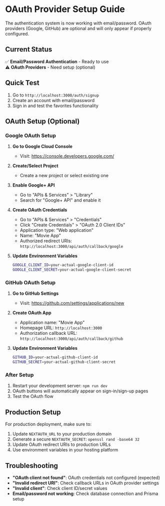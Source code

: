 # OAuth Provider Setup Guide

The authentication system is now working with email/password. OAuth providers (Google, GitHub) are optional and will only appear if properly configured.

## Current Status
✅ **Email/Password Authentication** - Ready to use  
⚠️ **OAuth Providers** - Need setup (optional)

## Quick Test
1. Go to `http://localhost:3000/auth/signup`
2. Create an account with email/password
3. Sign in and test the favorites functionality

## OAuth Setup (Optional)

### Google OAuth Setup

1. **Go to Google Cloud Console**
   - Visit: https://console.developers.google.com/

2. **Create/Select Project**
   - Create a new project or select existing one

3. **Enable Google+ API**
   - Go to "APIs & Services" > "Library"
   - Search for "Google+ API" and enable it

4. **Create OAuth Credentials**
   - Go to "APIs & Services" > "Credentials"
   - Click "Create Credentials" > "OAuth 2.0 Client IDs"
   - Application type: "Web application"
   - Name: "Movie App"
   - Authorized redirect URIs: `http://localhost:3000/api/auth/callback/google`

5. **Update Environment Variables**
   ```bash
   GOOGLE_CLIENT_ID=your-actual-google-client-id
   GOOGLE_CLIENT_SECRET=your-actual-google-client-secret
   ```

### GitHub OAuth Setup

1. **Go to GitHub Settings**
   - Visit: https://github.com/settings/applications/new

2. **Create OAuth App**
   - Application name: "Movie App"
   - Homepage URL: `http://localhost:3000`
   - Authorization callback URL: `http://localhost:3000/api/auth/callback/github`

3. **Update Environment Variables**
   ```bash
   GITHUB_ID=your-actual-github-client-id
   GITHUB_SECRET=your-actual-github-client-secret
   ```

### After Setup
1. Restart your development server: `npm run dev`
2. OAuth buttons will automatically appear on sign-in/sign-up pages
3. Test the OAuth flow

## Production Setup
For production deployment, make sure to:
1. Update `NEXTAUTH_URL` to your production domain
2. Generate a secure `NEXTAUTH_SECRET`: `openssl rand -base64 32`
3. Update OAuth redirect URIs to production URLs
4. Use environment variables in your hosting platform

## Troubleshooting
- **"OAuth client not found"**: OAuth credentials not configured (expected)
- **"Invalid redirect URI"**: Check callback URLs in OAuth provider settings
- **"Invalid client"**: Check client ID/secret values
- **Email/password not working**: Check database connection and Prisma setup
